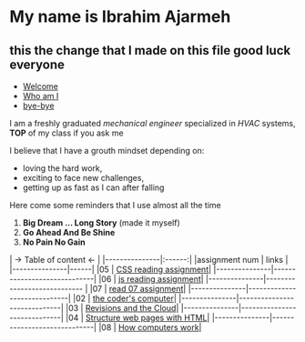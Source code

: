 # My name is Ibrahim Ajarmeh 
## this the change that I made on this file good luck everyone

- [Welcome](welcome)
- [Who am I](who-am-i)
- [bye-bye](bye-bye)

I am a freshly graduated _mechanical engineer_ specialized in _HVAC_ systems, **TOP** of my class if you ask me

I believe that I have a grouth mindset depending on: 
- loving the hard work,
- exciting to face new challenges,
- getting up as fast as I can after falling

Here come some reminders that I use almost all the time 
1. **Big Dream ... Long Story** (made it myself)
2. **Go Ahead And Be Shine** 
3. **No Pain No Gain**


| -> Table of content <- |
|---------------|:------:|
|assignment num | links |
|---------------|------|
|05             | [CSS reading assignment](css)|
|---------------|-----------------------------|
|06             | [js reading assignment](js)|
|---------------|---------------------------- |
|07             | [read 07 assignment](read7.md)|
|---------------|-----------------------------|
|02             | [the coder's computer](Read02.md)|
|---------------|-----------------------------|
|03             | [Revisions and the Cloud](REad03.md)|
|---------------|-----------------------------|
|04             | [Structure web pages with HTML](HTML.md)|
|---------------|-----------------------------|
|08             | [How computers work](read08.md)|
